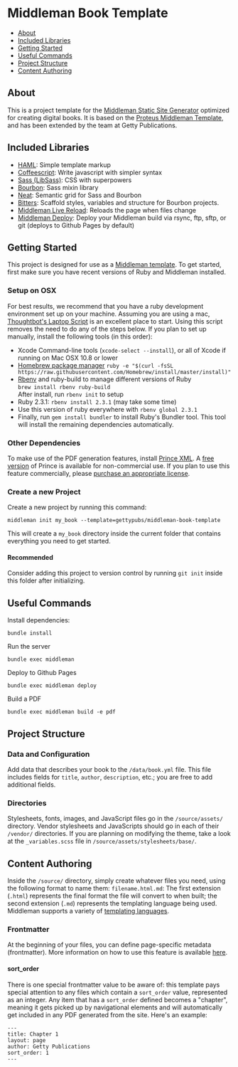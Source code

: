 # Middleman Book Template

- [About](#about)
- [Included Libraries](#included-libraries)
- [Getting Started](#getting-started)
- [Useful Commands](#useful-commands)
- [Project Structure](#project-structure)
- [Content Authoring](#content-authoring)

## About

This is a project template for the
[Middleman Static Site Generator](https://middlemanapp.com/) optimized for
creating digital books. It is based on the
[Proteus Middleman Template](https://github.com/thoughtbot/proteus-middleman),
and has been extended by the team at Getty Publications.

## Included Libraries

* [HAML](http://haml.info):
  Simple template markup
* [Coffeescript](http://coffeescript.org):
  Write javascript with simpler syntax
* [Sass (LibSass)](http://sass-lang.com):
  CSS with superpowers
* [Bourbon](http://bourbon.io):
  Sass mixin library
* [Neat](http://neat.bourbon.io):
  Semantic grid for Sass and Bourbon
* [Bitters](http://bitters.bourbon.io):
  Scaffold styles, variables and structure for Bourbon projects.
* [Middleman Live Reload](https://github.com/middleman/middleman-livereload):
  Reloads the page when files change
* [Middleman Deploy](https://github.com/karlfreeman/middleman-deploy):
  Deploy your Middleman build via rsync, ftp, sftp, or git (deploys to Github Pages by default)

## Getting Started

This project is designed for use as a
[Middleman template](https://middlemanapp.com/advanced/project_templates/). To
get started, first make sure you have recent versions of Ruby and Middleman
installed.

### Setup on OSX

For best results, we recommend that you have a ruby development environment set
up on your machine. Assuming you are using a mac,
[Thoughtbot's Laptop Script](https://github.com/thoughtbot/laptop) is an
excellent place to start. Using this script removes the need to do any of the
steps below. If you plan to set up manually, install the following tools (in
this order):

- Xcode Command-line tools (`xcode-select --install`), or all of Xcode if
  running on Mac OSX 10.8 or lower
- [Homebrew package manager](http://brew.sh)
  `ruby -e "$(curl -fsSL https://raw.githubusercontent.com/Homebrew/install/master/install)"`
- [Rbenv](https://github.com/rbenv/rbenv) and ruby-build to manage different versions of Ruby  
  `brew install rbenv ruby-build`  
  After install, run `rbenv init` to setup
- Ruby 2.3.1: `rbenv install 2.3.1` (may take some time)
- Use this version of ruby everywhere with `rbenv global 2.3.1`
- Finally, run `gem install bundler` to install Ruby's Bundler tool. This tool
  will install the remaining dependencies automatically.
  
### Other Dependencies

To make use of the PDF generation features, install
[Prince XML](http://www.princexml.com). A
[free version](http://www.princexml.com/download/) of Prince is available for
non-commercial use. If you plan to use this feature commercially, please
[purchase an appropriate license](http://www.princexml.com/purchase/).

### Create a new Project

Create a new project by running this command:
```
middleman init my_book --template=gettypubs/middleman-book-template
```
This will create a `my_book` directory inside the current folder that contains
everything you need to get started.

#### Recommended

Consider adding this project to version control by running `git init` inside
this folder after initializing.

## Useful Commands

Install dependencies:
```
bundle install
```

Run the server
```
bundle exec middleman
```

Deploy to Github Pages
```
bundle exec middleman deploy
```

Build a PDF
```
bundle exec middleman build -e pdf
```

## Project Structure

### Data and Configuration

Add data that describes your book to the `/data/book.yml` file. This file
includes fields for `title`, `author`, `description`, etc.; you are free to add
additional fields.

### Directories

Stylesheets, fonts, images, and JavaScript files go in the `/source/assets/`
directory. Vendor stylesheets and JavaScripts should go in each of their
`/vendor/` directories. If you are planning on modifying the theme, take a look
at the `_variables.scss` file in `/source/assets/stylesheets/base/`.

## Content Authoring

Inside the `/source/` directory, simply create whatever files you need, using
the following format to name them: `filename.html.md`: The first extension
(`.html`) represents the final format the file will convert to when built; the
second extension (`.md`) represents the templating language being used.
Middleman supports a variety of
[templating languages](https://middlemanapp.com/basics/templating_language/).

### Frontmatter

At the beginning of your files, you can define page-specific metadata
(frontmatter). More information on how to use this feature is available
[here](https://middlemanapp.com/basics/frontmatter/).

#### sort_order

There is one special frontmatter value to be aware of: this template pays
special attention to any files which contain a `sort_order` value, represented
as an integer. Any item that has a `sort_order` defined becomes a "chapter",
meaning it gets picked up by navigational elements and will automatically get
included in any PDF generated from the site. Here's an example:

```
---
title: Chapter 1
layout: page
author: Getty Publications
sort_order: 1
---
```

